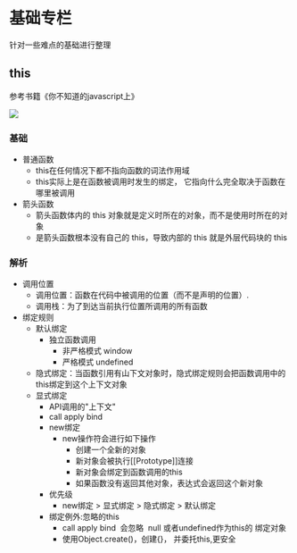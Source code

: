 
# 基础专栏

针对一些难点的基础进行整理

## this
参考书籍《你不知道的javascript上》

<img src="../images/你不知道的javascript上.jpg">  



### 基础
- 普通函数
  - this在任何情况下都不指向函数的词法作用域
  - this实际上是在函数被调用时发生的绑定， 它指向什么完全取决于函数在哪里被调用
- 箭头函数
  - 箭头函数体内的 this 对象就是定义时所在的对象，而不是使用时所在的对象
  - 是箭头函数根本没有自己的 this，导致内部的 this 就是外层代码块的 this


### 解析
- 调用位置
  - 调用位置：函数在代码中被调用的位置（而不是声明的位置）.
  - 调用栈：为了到达当前执行位置所调用的所有函数
- <span class="k-p">绑定规则</span>
  - 默认绑定
    - 独立函数调用
      - 非严格模式 window
      - 严格模式 undefined
  - 隐式绑定：当函数引用有山下文对象时，隐式绑定规则会把函数调用中的this绑定到这个上下文对象
  - 显式绑定
    - API调用的"上下文"
    - call apply bind
    - new绑定
      - new操作符会进行如下操作
        - 创建一个全新的对象
        - 新对象会被执行[[Prototype]]连接
        - 新对象会绑定到函数调用的this
        - 如果函数没有返回其他对象，表达式会返回这个新对象
    - 优先级
      - new绑定 > 显式绑定 > 隐式绑定 > 默认绑定
    - 绑定例外:忽略的this
      - call apply bind  会忽略  null 或者undefined作为this的 绑定对象
      - 使用Object.create()，创建{}， 并委托this,更安全

    

